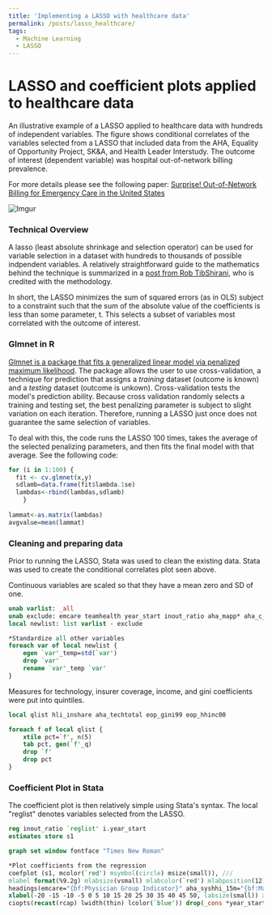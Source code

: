 ```yaml
---
title: 'Implementing a LASSO with healthcare data'
permalink: /posts/lasso_healthcare/
tags:
  - Machine Learning
  - LASSO
---
```


# LASSO and coefficient plots applied to healthcare data
An illustrative example of a LASSO applied to healthcare data with hundreds of independent variables. The figure shows conditional correlates of the variables selected from a LASSO that included data from the AHA, Equality of Opportunity Project, SK&A, and Health Leader Interstudy.
The outcome of interest (dependent variable) was hospital out-of-network billing prevalence. 

For more details please see the following paper: [Surprise! Out-of-Network Billing for Emergency Care in the United States](https://www.journals.uchicago.edu/doi/abs/10.1086/708819)

![Imgur](https://i.imgur.com/7dA0Lw0.png)


### Technical Overview
A lasso (least absolute shrinkage and selection operator) can be used for variable selection in a dataset with hundreds to thousands of possible indpendent variables. A relatively straightforward guide
to the mathematics behind the technique is summarized in a [post from Rob TibShirani](http://statweb.stanford.edu/~tibs/lasso/simple.html), who is credited with the methodology.

In short, the LASSO minimizes the sum of squared errors (as in OLS) subject to a constraint such that the sum of the absolute value of the coefficients is less than some parameter, t. This selects a subset of variables most correlated with the outcome of interest.

### Glmnet in R

[Glmnet is a package that fits a generalized linear model via penalized maximum likelihood](https://web.stanford.edu/~hastie/glmnet/glmnet_alpha.html).
The package allows the user to use cross-validation, a technique for prediction that assigns a *training* dataset (outcome is known) and a *testing* dataset (outcome is unkown). Cross-validation tests the model's prediction ability.
Because cross validation randomly selects a training and testing set, the best penalizing parameter is subject to slight variation on each iteration. Therefore, running a LASSO just once does not guarantee the same selection of variables.

To deal with this, the code runs the LASSO 100 times, takes the average of the selected penalizing parameters, and then fits the final model with that average. See the following code:

```R
for (i in 1:100) {
  fit <- cv.glmnet(x,y)
  sdlamb=data.frame(fit$lambda.1se)
  lambdas<-rbind(lambdas,sdlamb)
    }
  
lammat<-as.matrix(lambdas)
avgvalue=mean(lammat)
```

### Cleaning and preparing data

Prior to running the LASSO, Stata was used to clean the existing data.
Stata was used to create the conditional correlates plot seen above. 

Continuous variables are scaled so that they have a mean zero and SD of one.

```Stata
unab varlist: _all
unab exclude: emcare teamhealth year_start inout_ratio aha_mapp* aha_c_np aha_c_g eop_intersects_msa aha_techtotal_q* eop_gini99_q* hli_inshare_q*
local newlist: list varlist - exclude

*Standardize all other variables
foreach var of local newlist {
	egen `var'_temp=std(`var')
	drop `var'
	rename `var'_temp `var'
}
```

Measures for technology, insurer coverage, income, and gini coefficients were put into quintiles.

```Stata
local qlist hli_inshare aha_techtotal eop_gini99 eop_hhinc00

foreach f of local qlist {
	xtile pct=`f', n(5)
	tab pct, gen(`f'_q)
	drop `f'
	drop pct
}
```

### Coefficient Plot in Stata
The coefficient plot is then relatively simple using Stata's syntax. The local "reglist" denotes variables selected from the LASSO.

```Stata
reg inout_ratio `reglist' i.year_start
estimates store s1

graph set window fontface "Times New Roman"

*Plot coefficients from the regression
coefplot (s1, mcolor(`red') msymbol(circle) msize(small)), ///
mlabel format(%9.2g) mlabsize(vsmall) mlabcolor(`red') mlabposition(12) mlabgap(*.5) ///
headings(emcare="{bf:Physician Group Indicator}" aha_syshhi_15m="{bf:Market Characteristics}"  aha_c_np="{bf: Hospital Characteristics}" cen_countypop3="{bf:Local Area Characteristics}" ) ///
xlabel(-20 -15 -10 -5 0 5 10 15 20 25 30 35 40 45 50, labsize(small)) xtitle("Out-of-Network Rate (%)") ///
ciopts(recast(rcap) lwidth(thin) lcolor(`blue')) drop(_cons *year_start*) xline(0, lcolor(black) lstyle(makes_thin)) coeflabels(,labsize(vsmall)) 
```
